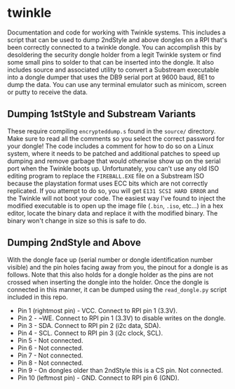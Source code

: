 # twinkle

Documentation and code for working with Twinkle systems. This includes a script
that can be used to dump 2ndStyle and above dongles on a RPI that's been correctly
connected to a twinkle dongle. You can accomplish this by desoldering the security
dongle holder from a legit Twinkle system or find some small pins to solder to that
can be inserted into the dongle. It also includes source and associated utility to
convert a Substream executable into a dongle dumper that uses the DB9 serial port
at 9600 baud, 8E1 to dump the data. You can use any terminal emulator such as minicom,
screen or putty to receive the data.

## Dumping 1stStyle and Substream Variants

These require compiling `encrypteddump.s` found in the `source/` directory. Make sure
to read all the comments so you select the correct password for your dongle! The code
includes a comment for how to do so on a Linux system, where it needs to be patched
and additional patches to speed up dumping and remove garbage that would otherwise
show up on the serial port when the Twinkle boots up. Unfortunately, you can't use
any old ISO editing program to replace the `FIREBALL.EXE` file on a Substream ISO
because the playstation format uses ECC bits which are not correctly replicated. If
you attempt to do so, you will get `E131 SCSI HARD ERROR` and the Twinkle will not
boot your code. The easiest way I've found to inject the modified executable is to
open up the image file (`.bin`, `.iso`, etc...) in a hex editor, locate the binary
data and replace it with the modified binary. The binary won't change in size so
this is safe to do.

## Dumping 2ndStyle and Above

With the dongle face up (serial number or dongle identification number visible) and
the pin holes facing away from you, the pinout for a dongle is as follows. Note that
this also holds for a dongle holder as the pins are not crossed when inserting the
dongle into the holder. Once the dongle is connected in this manner, it can be dumped
using the `read_dongle.py` script included in this repo.

* Pin 1 (rightmost pin) - VCC. Connect to RPI pin 1 (3.3V).
* Pin 2 - ~WE. Connect to RPI pin 1 (3.3V) to disable writes on the dongle.
* Pin 3 - SDA. Connect to RPI pin 2 (i2c data, SDA).
* Pin 4 - SCL. Connect to RPI pin 3 (i2c clock, SCL).
* Pin 5 - Not connected.
* Pin 6 - Not connected.
* Pin 7 - Not connected.
* Pin 8 - Not connected.
* Pin 9 - On dongles older than 2ndStyle this is a CS pin. Not connected.
* Pin 10 (leftmost pin) - GND. Connect to RPI pin 6 (GND).
